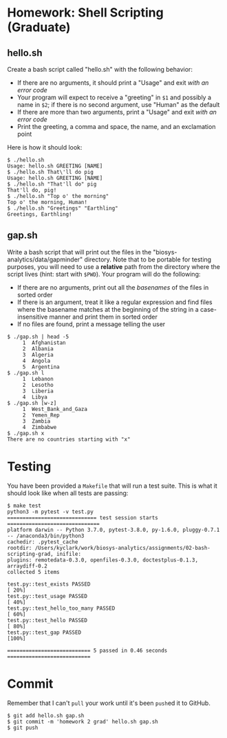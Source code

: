 # Homework: Shell Scripting (Graduate)
## hello.sh

Create a bash script called "hello.sh" with the following behavior:

* If there are no arguments, it should print a "Usage" and exit *with an error code*
* Your program will expect to receive a "greeting" in `$1` and possibly a name in `$2`; if there is no second argument, use "Human" as the default
* If there are more than two arguments, print a "Usage" and exit *with an error code*
* Print the greeting, a comma and space, the name, and an exclamation point

Here is how it should look:

````
$ ./hello.sh
Usage: hello.sh GREETING [NAME]
$ ./hello.sh That\'ll do pig
Usage: hello.sh GREETING [NAME]
$ ./hello.sh "That'll do" pig
That'll do, pig!
$ ./hello.sh "Top o' the morning"
Top o' the morning, Human!
$ ./hello.sh "Greetings" "Earthling"
Greetings, Earthling!
````

## gap.sh

Write a bash script that will print out the files in the "biosys-analytics/data/gapminder" directory. Note that to be portable for testing purposes, you will need to use a **relative** path from the directory where the script lives (hint: start with `$PWD`). Your program will do the following:

* If there are no arguments, print out all the *basenames* of the files in sorted order
* If there is an argument, treat it like a regular expression and find files where the basename matches at the beginning of the string in a case-insensitive manner and print them in sorted order
* If no files are found, print a message telling the user 

````
$ ./gap.sh | head -5
     1	Afghanistan
     2	Albania
     3	Algeria
     4	Angola
     5	Argentina
$ ./gap.sh l
     1	Lebanon
     2	Lesotho
     3	Liberia
     4	Libya
$ ./gap.sh [w-z]
     1	West_Bank_and_Gaza
     2	Yemen_Rep
     3	Zambia
     4	Zimbabwe
$ ./gap.sh x
There are no countries starting with "x"

````

# Testing

You have been provided a `Makefile` that will run a test suite. This is what it should look like when all tests are passing:

````
$ make test
python3 -m pytest -v test.py
============================= test session starts ==============================
platform darwin -- Python 3.7.0, pytest-3.8.0, py-1.6.0, pluggy-0.7.1 -- /anaconda3/bin/python3
cachedir: .pytest_cache
rootdir: /Users/kyclark/work/biosys-analytics/assignments/02-bash-scripting-grad, inifile:
plugins: remotedata-0.3.0, openfiles-0.3.0, doctestplus-0.1.3, arraydiff-0.2
collected 5 items

test.py::test_exists PASSED                                              [ 20%]
test.py::test_usage PASSED                                               [ 40%]
test.py::test_hello_too_many PASSED                                      [ 60%]
test.py::test_hello PASSED                                               [ 80%]
test.py::test_gap PASSED                                                 [100%]

=========================== 5 passed in 0.46 seconds ===========================
````

# Commit

Remember that I can't `pull` your work until it's been `push`ed it to GitHub.

````
$ git add hello.sh gap.sh
$ git commit -m 'homework 2 grad' hello.sh gap.sh
$ git push
````
